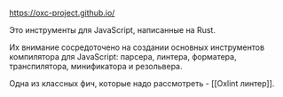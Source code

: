 https://oxc-project.github.io/ 

Это инструменты для JavaScript, написанные на Rust.

Их внимание сосредоточено на создании основных инструментов компилятора для JavaScript: парсера, линтера, форматера, транспилятора, минификатора и резольвера.

Одна из классных фич, которые надо рассмотреть - [[Oxlint линтер]].
